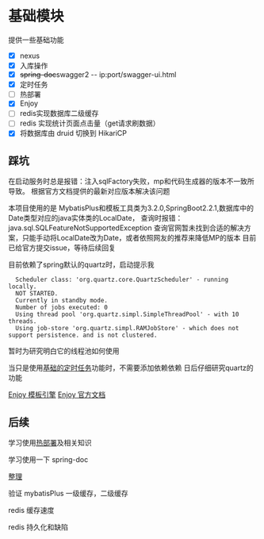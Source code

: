 # 基础模块

提供一些基础功能
- [X] nexus
- [X] 入库操作
- [X] ~~spring-doc~~swagger2 -- ip:port/swagger-ui.html
- [X] 定时任务
- [ ] 热部署
- [X] Enjoy
- [ ] redis实现数据库二级缓存
- [ ] redis 实现统计页面点击量（get请求刷数据）
- [X] 将数据库由 druid 切换到 HikariCP

## 踩坑
在启动服务时总是报错：注入sqlFactory失败，mp和代码生成器的版本不一致所导致。
根据官方文档提供的最新对应版本解决该问题

本项目使用的是 MybatisPlus和模板工具类为3.2.0,SpringBoot2.2.1,数据库中的Date类型对应的java实体类的LocalDate，
查询时报错：java.sql.SQLFeatureNotSupportedException
查询官网暂未找到合适的解决方案，只能手动将LocalDate改为Date，或者依照网友的推荐来降低MP的版本
目前已给官方提交issue，等待后续回复

目前依赖了spring默认的quartz时，启动提示我
```
  Scheduler class: 'org.quartz.core.QuartzScheduler' - running locally.
  NOT STARTED.
  Currently in standby mode.
  Number of jobs executed: 0
  Using thread pool 'org.quartz.simpl.SimpleThreadPool' - with 10 threads.
  Using job-store 'org.quartz.simpl.RAMJobStore' - which does not support persistence. and is not clustered.
```
暂时为研究明白它的线程池如何使用

当只是使用[基础的定时任务](https://github.com/MrTallon/191130/blob/master/base/src/main/java/com/base/utils/QuartzUtil.java)功能时，不需要添加依赖依赖
日后仔细研究quartz的功能

[Enjoy 模板引擎](http://www.jfinal.com/share/457)
[Enjoy 官方文档](https://www.jfinal.com/doc/6-10)



## 后续

学习使用[热部署](https://www.jdon.com/50644)及相关知识

学习使用一下 spring-doc

[整理](https://blog.csdn.net/vhfdff/article/details/89048334)


验证 mybatisPlus 一级缓存，二级缓存

redis 缓存速度

redis 持久化和缺陷


